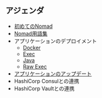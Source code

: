 ## アジェンダ
* [初めてのNomad](contents/hello_nomad.md)
* [Nomad用語集](contents/words.md)
* アプリケーションのデプロイメント
	* [Docker](contents/docker.md)
	* [Exec](contents/exec.md)
	* [Java](contents/java.md)
	* [Raw Exec](contents/raw-exec.md)
* [アプリケーションのアップデート](contents/app_update.md)
* HashiCorp Consulとの連携
* HashiCorp Vaultとの連携

